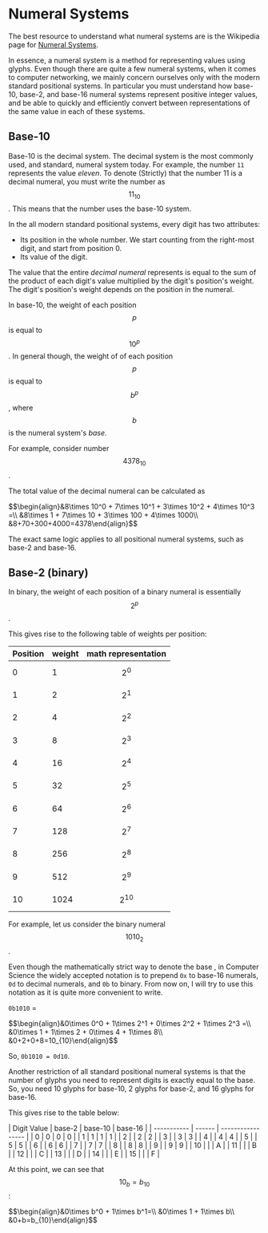 # Numeral Systems

The best resource to understand what numeral systems are is the Wikipedia page for [Numeral Systems](https://en.wikipedia.org/wiki/Numeral_system).

In essence, a numeral system is a method for representing values using glyphs. Even though there are quite a few numeral systems, when it comes to computer networking, we mainly concern ourselves only with the modern standard positional systems. In particular you must understand how base-10, base-2, and base-16 numeral systems represent positive integer values, and be able to quickly and efficiently convert between representations of the same value in each of these systems.

## Base-10

Base-10 is the decimal system. The decimal system is the most commonly used, and standard, numeral system today. For example, the number `11` represents the value _eleven_. To denote (Strictly) that the number 11 is a decimal numeral, you must write the number as <span>$$ 11_{10} $$</span>. This means that the number uses the base-10 system.

In the all modern standard positional systems, every digit has two attributes:

* Its position in the whole number. We start counting from the right-most digit, and start from position 0.
* Its value of the digit.

The value that the entire _decimal numeral_ represents is equal to the sum of the product of each digit's value multiplied by the digit's position's weight. The digit's position's weight depends on the position in the numeral.

In base-10, the weight of each position <span>$$ p $$</span> is equal to <span>$$ 10^p $$</span>. In general though, the weight of of each position <span>$$p$$</span> is equal to <span>$$b^p$$</span>, where <span>$$b$$</span> is the numeral system's _base_.

For example, consider number <span>$$4378_{10}$$</span>.

The total value of the decimal numeral can be calculated as

<div>
$$\begin{align}&8\times 10^0 + 7\times 10^1 + 3\times 10^2 + 4\times 10^3 =\\
&8\times 1 + 7\times 10 + 3\times 100 + 4\times 1000\\
&8+70+300+4000=4378\end{align}$$
</div>

The exact same logic applies to all positional numeral systems, such as base-2 and base-16.

## Base-2 (binary)

In binary, the weight of each position of a binary numeral is essentially <span>$$2^p$$</span>.

This gives rise to the following table of weights per position:


| Position  | weight | math representation     |
| --------- | ------ | ----------------------- |
| 0         | 1      | <span>$$2^0$$</span>    |
| 1         | 2      | <span>$$2^1$$</span>    |
| 2         | 4      | <span>$$2^2$$</span>    |
| 3         | 8      | <span>$$2^3$$</span>    |
| 4         | 16     | <span>$$2^4$$</span>    |
| 5         | 32     | <span>$$2^5$$</span>    |
| 6         | 64     | <span>$$2^6$$</span>    |
| 7         | 128    | <span>$$2^7$$</span>    |
| 8         | 256    | <span>$$2^8$$</span>    |
| 9         | 512    | <span>$$2^9$$</span>    |
| 10        | 1024   | <span>$$2^{10}$$</span> |

For example, let us consider the binary numeral <span>$$1010_2$$</span>.

Even though the mathematically strict way to denote the base , in Computer Science the widely accepted notation is to prepend `0x` to base-16 numerals, `0d` to decimal numerals, and `0b` to binary. From now on, I will try to use this notation as it is quite more convenient to write.

`0b1010` = 

<div>
$$\begin{align}&0\times 0^0 + 1\times 2^1 + 0\times 2^2 + 1\times 2^3 =\\
&0\times 1 + 1\times 2 + 0\times 4 + 1\times 8\\
&0+2+0+8=10_{10}\end{align}$$
</div>

So, `0b1010 = 0d10`.

Another restriction of all standard positional numeral systems is that the number of glyphs you need to represent digits is exactly equal to the base. So, you need 10 glyphs for base-10, 2 glyphs for base-2, and 16 glyphs for base-16.

This gives rise to the table below:

| Digit Value | base-2 | base-10 | base-16 |
| ----------- | ------ | ----------------- |
| 0           | 0      | 0       | 0       |
| 1           | 1      | 1       | 1       |
| 2           |        | 2       | 2       |
| 3           |        | 3       | 3       |
| 4           |        | 4       | 4       |
| 5           |        | 5       | 5       |
| 6           |        | 6       | 6       |
| 7           |        | 7       | 7       |
| 8           |        | 8       | 8       |
| 9           |        | 9       | 9       |
| 10          |        |         | A       |
| 11          |        |         | B       |
| 12          |        |         | C       |
| 13          |        |         | D       |
| 14          |        |         | E       |
| 15          |        |         | F       |

At this point, we can see that <span>$$10_b=b_{10}$$</span>:

<div>
$$\begin{align}&0\times b^0 + 1\times b^1=\\
&0\times 1 + 1\times b\\
&0+b=b_{10}\end{align}$$
</div>